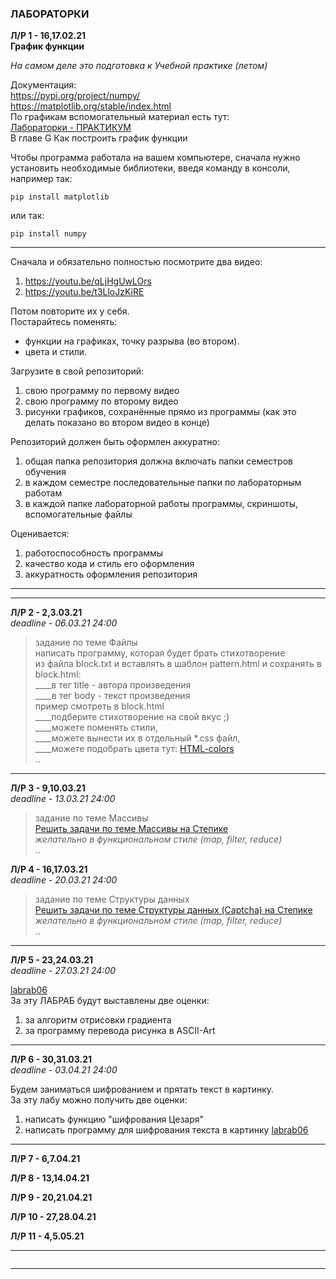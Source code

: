 ### ЛАБОРАТОРКИ  

**Л/Р 1 - 16,17.02.21**  
**График функции**  

*На самом деле это подготовка к Учебной практике (летом)*  

Документация:  
https://pypi.org/project/numpy/  
https://matplotlib.org/stable/index.html  
По графикам вспомогательный материал есть тут:  
[Лабораторки - ПРАКТИКУМ](https://pcoding.ru/pdf/PythonJunior.pdf)  
В главе G Как построить график функции  

Чтобы программа работала на вашем компьютере, сначала нужно установить необходимые библиотеки, введя команду в
консоли, например так:  
```
pip install matplotlib
```
или так:  
```
pip install numpy
```

---  

Сначала и обязательно полностью посмотрите два видео:  
1) https://youtu.be/qLjHgUwLOrs  
2) https://youtu.be/t3LloJzKiRE  

Потом повторите их у себя.  
Постарайтесь поменять:  
- функции на графиках, точку разрыва (во втором).  
- цвета и стили.

Загрузите в свой репозиторий:  
1) свою программу по первому видео  
2) свою программу по второму видео  
3) рисунки графиков, сохранённые прямо из программы (как это делать показано во втором видео в конце)  

Репозиторий должен быть оформлен аккуратно:  
1) общая папка репозитория должна включать папки семестров обучения  
2) в каждом семестре последовательные папки по лабораторным работам  
3) в каждой папке лабораторной работы программы, скриншоты, вспомогательные файлы  

Оценивается:  
1) работоспособность программы  
2) качество кода и стиль его оформления  
3) аккуратность оформления репозитория  

---  
---  

**Л/Р 2 - 2,3.03.21**  
_deadline - 06.03.21 24:00_  

> задание по теме Файлы  
> написать программу, которая будет брать стихотворение  
> из файла block.txt и вставлять в шаблон pattern.html и сохранять в block.html:  
> ____в тег title - автора произведения  
> ____в тег body - текст произведения  
> пример смотреть в block.html  
> ____подберите стихотворение на свой вкус ;)  
> ____можете поменять стили,  
> ____можете вынести их в отдельный *.css файл,  
> ____можете подобрать цвета тут: [HTML-colors](https://basicweb.ru/html/html_colors.php)  
> ..  

---  

**Л/Р 3 - 9,10.03.21**  
_deadline - 13.03.21 24:00_  

> задание по теме Массивы  
> [Решить задачи по теме Массивы на Степике](https://stepik.org/lesson/416145/step/2?unit=405659)  
> _желательно в функциональном стиле (map, filter, reduce)_  
> ..

**Л/Р 4 - 16,17.03.21**  
_deadline - 20.03.21 24:00_  

> задание по теме Структуры данных  
> [Решить задачи по теме Структуры данных (Captcha) на Степике](https://stepik.org/lesson/502817/step/1?unit=494533)  
> _желательно в функциональном стиле (map, filter, reduce)_  
> ..

---  

**Л/Р 5 - 23,24.03.21**  
_deadline - 27.03.21 24:00_  

[labrab06](./labrab06.md)  
За эту ЛАБРАБ будут выставлены две оценки:  
1) за алгоритм отрисовки градиента  
2) за программу перевода рисунка в ASCII-Art  

---  

**Л/Р 6 - 30,31.03.21**  
_deadline - 03.04.21 24:00_  

Будем заниматься шифрованием и прятать текст в картинку.  
За эту лабу можно получить две оценки:  
1) написать функцию "шифрования Цезаря"  
2) написать программу для шифрования текста в картинку [labrab06](./labrab06.md)  

---  

**Л/Р 7 - 6,7.04.21**  

**Л/Р 8 - 13,14.04.21**  

**Л/Р 9 - 20,21.04.21**  

**Л/Р 10 - 27,28.04.21**  

**Л/Р 11 - 4,5.05.21**  

---  

```

```

---

